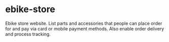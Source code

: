 # ebike-store
Ebike store website. List parts and accessories that people can place order for and pay via card or mobile payment methods. Also enable order delivery and process tracking.
